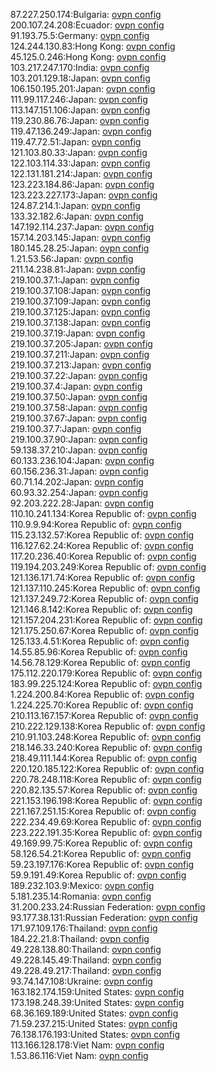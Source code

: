 87.227.250.174:Bulgaria: [ovpn config](vpn/87_227_250_174.ovpn)  
200.107.24.208:Ecuador: [ovpn config](vpn/200_107_24_208.ovpn)  
91.193.75.5:Germany: [ovpn config](vpn/91_193_75_5.ovpn)  
124.244.130.83:Hong Kong: [ovpn config](vpn/124_244_130_83.ovpn)  
45.125.0.246:Hong Kong: [ovpn config](vpn/45_125_0_246.ovpn)  
103.217.247.170:India: [ovpn config](vpn/103_217_247_170.ovpn)  
103.201.129.18:Japan: [ovpn config](vpn/103_201_129_18.ovpn)  
106.150.195.201:Japan: [ovpn config](vpn/106_150_195_201.ovpn)  
111.99.117.246:Japan: [ovpn config](vpn/111_99_117_246.ovpn)  
113.147.151.106:Japan: [ovpn config](vpn/113_147_151_106.ovpn)  
119.230.86.76:Japan: [ovpn config](vpn/119_230_86_76.ovpn)  
119.47.136.249:Japan: [ovpn config](vpn/119_47_136_249.ovpn)  
119.47.72.51:Japan: [ovpn config](vpn/119_47_72_51.ovpn)  
121.103.80.33:Japan: [ovpn config](vpn/121_103_80_33.ovpn)  
122.103.114.33:Japan: [ovpn config](vpn/122_103_114_33.ovpn)  
122.131.181.214:Japan: [ovpn config](vpn/122_131_181_214.ovpn)  
123.223.184.86:Japan: [ovpn config](vpn/123_223_184_86.ovpn)  
123.223.227.173:Japan: [ovpn config](vpn/123_223_227_173.ovpn)  
124.87.214.1:Japan: [ovpn config](vpn/124_87_214_1.ovpn)  
133.32.182.6:Japan: [ovpn config](vpn/133_32_182_6.ovpn)  
147.192.114.237:Japan: [ovpn config](vpn/147_192_114_237.ovpn)  
157.14.203.145:Japan: [ovpn config](vpn/157_14_203_145.ovpn)  
180.145.28.25:Japan: [ovpn config](vpn/180_145_28_25.ovpn)  
1.21.53.56:Japan: [ovpn config](vpn/1_21_53_56.ovpn)  
211.14.238.81:Japan: [ovpn config](vpn/211_14_238_81.ovpn)  
219.100.37.1:Japan: [ovpn config](vpn/219_100_37_1.ovpn)  
219.100.37.108:Japan: [ovpn config](vpn/219_100_37_108.ovpn)  
219.100.37.109:Japan: [ovpn config](vpn/219_100_37_109.ovpn)  
219.100.37.125:Japan: [ovpn config](vpn/219_100_37_125.ovpn)  
219.100.37.138:Japan: [ovpn config](vpn/219_100_37_138.ovpn)  
219.100.37.19:Japan: [ovpn config](vpn/219_100_37_19.ovpn)  
219.100.37.205:Japan: [ovpn config](vpn/219_100_37_205.ovpn)  
219.100.37.211:Japan: [ovpn config](vpn/219_100_37_211.ovpn)  
219.100.37.213:Japan: [ovpn config](vpn/219_100_37_213.ovpn)  
219.100.37.22:Japan: [ovpn config](vpn/219_100_37_22.ovpn)  
219.100.37.4:Japan: [ovpn config](vpn/219_100_37_4.ovpn)  
219.100.37.50:Japan: [ovpn config](vpn/219_100_37_50.ovpn)  
219.100.37.58:Japan: [ovpn config](vpn/219_100_37_58.ovpn)  
219.100.37.67:Japan: [ovpn config](vpn/219_100_37_67.ovpn)  
219.100.37.7:Japan: [ovpn config](vpn/219_100_37_7.ovpn)  
219.100.37.90:Japan: [ovpn config](vpn/219_100_37_90.ovpn)  
59.138.37.210:Japan: [ovpn config](vpn/59_138_37_210.ovpn)  
60.133.236.104:Japan: [ovpn config](vpn/60_133_236_104.ovpn)  
60.156.236.31:Japan: [ovpn config](vpn/60_156_236_31.ovpn)  
60.71.14.202:Japan: [ovpn config](vpn/60_71_14_202.ovpn)  
60.93.32.254:Japan: [ovpn config](vpn/60_93_32_254.ovpn)  
92.203.222.28:Japan: [ovpn config](vpn/92_203_222_28.ovpn)  
110.10.241.134:Korea Republic of: [ovpn config](vpn/110_10_241_134.ovpn)  
110.9.9.94:Korea Republic of: [ovpn config](vpn/110_9_9_94.ovpn)  
115.23.132.57:Korea Republic of: [ovpn config](vpn/115_23_132_57.ovpn)  
116.127.62.24:Korea Republic of: [ovpn config](vpn/116_127_62_24.ovpn)  
117.20.236.40:Korea Republic of: [ovpn config](vpn/117_20_236_40.ovpn)  
119.194.203.249:Korea Republic of: [ovpn config](vpn/119_194_203_249.ovpn)  
121.136.171.74:Korea Republic of: [ovpn config](vpn/121_136_171_74.ovpn)  
121.137.110.245:Korea Republic of: [ovpn config](vpn/121_137_110_245.ovpn)  
121.137.249.72:Korea Republic of: [ovpn config](vpn/121_137_249_72.ovpn)  
121.146.8.142:Korea Republic of: [ovpn config](vpn/121_146_8_142.ovpn)  
121.157.204.231:Korea Republic of: [ovpn config](vpn/121_157_204_231.ovpn)  
121.175.250.67:Korea Republic of: [ovpn config](vpn/121_175_250_67.ovpn)  
125.133.4.51:Korea Republic of: [ovpn config](vpn/125_133_4_51.ovpn)  
14.55.85.96:Korea Republic of: [ovpn config](vpn/14_55_85_96.ovpn)  
14.56.78.129:Korea Republic of: [ovpn config](vpn/14_56_78_129.ovpn)  
175.112.220.179:Korea Republic of: [ovpn config](vpn/175_112_220_179.ovpn)  
183.99.225.124:Korea Republic of: [ovpn config](vpn/183_99_225_124.ovpn)  
1.224.200.84:Korea Republic of: [ovpn config](vpn/1_224_200_84.ovpn)  
1.224.225.70:Korea Republic of: [ovpn config](vpn/1_224_225_70.ovpn)  
210.113.167.157:Korea Republic of: [ovpn config](vpn/210_113_167_157.ovpn)  
210.222.129.138:Korea Republic of: [ovpn config](vpn/210_222_129_138.ovpn)  
210.91.103.248:Korea Republic of: [ovpn config](vpn/210_91_103_248.ovpn)  
218.146.33.240:Korea Republic of: [ovpn config](vpn/218_146_33_240.ovpn)  
218.49.111.144:Korea Republic of: [ovpn config](vpn/218_49_111_144.ovpn)  
220.120.185.122:Korea Republic of: [ovpn config](vpn/220_120_185_122.ovpn)  
220.78.248.118:Korea Republic of: [ovpn config](vpn/220_78_248_118.ovpn)  
220.82.135.57:Korea Republic of: [ovpn config](vpn/220_82_135_57.ovpn)  
221.153.196.198:Korea Republic of: [ovpn config](vpn/221_153_196_198.ovpn)  
221.167.251.15:Korea Republic of: [ovpn config](vpn/221_167_251_15.ovpn)  
222.234.49.69:Korea Republic of: [ovpn config](vpn/222_234_49_69.ovpn)  
223.222.191.35:Korea Republic of: [ovpn config](vpn/223_222_191_35.ovpn)  
49.169.99.75:Korea Republic of: [ovpn config](vpn/49_169_99_75.ovpn)  
58.126.54.21:Korea Republic of: [ovpn config](vpn/58_126_54_21.ovpn)  
59.23.197.176:Korea Republic of: [ovpn config](vpn/59_23_197_176.ovpn)  
59.9.191.49:Korea Republic of: [ovpn config](vpn/59_9_191_49.ovpn)  
189.232.103.9:Mexico: [ovpn config](vpn/189_232_103_9.ovpn)  
5.181.235.14:Romania: [ovpn config](vpn/5_181_235_14.ovpn)  
31.200.233.24:Russian Federation: [ovpn config](vpn/31_200_233_24.ovpn)  
93.177.38.131:Russian Federation: [ovpn config](vpn/93_177_38_131.ovpn)  
171.97.109.176:Thailand: [ovpn config](vpn/171_97_109_176.ovpn)  
184.22.21.8:Thailand: [ovpn config](vpn/184_22_21_8.ovpn)  
49.228.138.80:Thailand: [ovpn config](vpn/49_228_138_80.ovpn)  
49.228.145.49:Thailand: [ovpn config](vpn/49_228_145_49.ovpn)  
49.228.49.217:Thailand: [ovpn config](vpn/49_228_49_217.ovpn)  
93.74.147.108:Ukraine: [ovpn config](vpn/93_74_147_108.ovpn)  
163.182.174.159:United States: [ovpn config](vpn/163_182_174_159.ovpn)  
173.198.248.39:United States: [ovpn config](vpn/173_198_248_39.ovpn)  
68.36.169.189:United States: [ovpn config](vpn/68_36_169_189.ovpn)  
71.59.237.215:United States: [ovpn config](vpn/71_59_237_215.ovpn)  
76.138.176.193:United States: [ovpn config](vpn/76_138_176_193.ovpn)  
113.166.128.178:Viet Nam: [ovpn config](vpn/113_166_128_178.ovpn)  
1.53.86.116:Viet Nam: [ovpn config](vpn/1_53_86_116.ovpn)  
